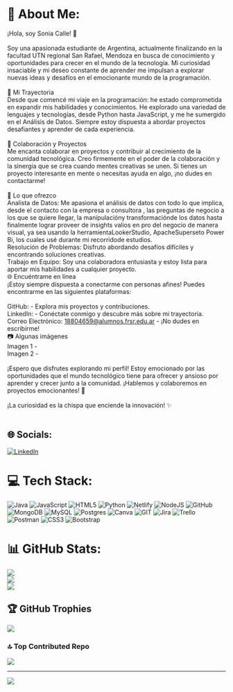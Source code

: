 # 💫 About Me:
¡Hola, soy Sonia Calle! 👋<br><br>Soy una apasionada estudiante de Argentina, actualmente finalizando en la facultad UTN regional San Rafael, Mendoza en busca de conocimiento y oportunidades para crecer en el mundo de la tecnología. Mi curiosidad insaciable y mi deseo constante de aprender me impulsan a explorar nuevas ideas y desafíos en el emocionante mundo de la programación.<br><br>🚀 Mi Trayectoria<br>Desde que comencé mi viaje en la programación: he estado comprometida en expandir mis habilidades y conocimientos. He explorado una variedad de lenguajes y tecnologías, desde Python hasta JavaScript, y me he sumergido en el Análisis de Datos. Siempre estoy dispuesta a abordar proyectos desafiantes y aprender de cada experiencia.<br><br>💼 Colaboración y Proyectos<br>Me encanta colaborar en proyectos y contribuir al crecimiento de la comunidad tecnológica. Creo firmemente en el poder de la colaboración y la sinergia que se crea cuando mentes creativas se unen. Si tienes un proyecto interesante en mente o necesitas ayuda en algo, ¡no dudes en contactarme!<br><br>🌟 Lo que ofrezco<br>Analista de Datos: Me apasiona el análisis de datos con todo lo que implica, desde el contacto con la empresa o consultora ,  las preguntas de negocio a los que se quiere llegar, la manipulacióny transformaciónde los datos hasta finalmente lograr proveer de insights valios en pro del negocio de manera visual, ya sea usando la herramientaLookerStudio, ApacheSuperseto Power Bi, los cuales usé durante mi recorridode estudios.<br>Resolución de Problemas: Disfruto abordando desafíos difíciles y encontrando soluciones creativas.<br>Trabajo en Equipo: Soy una colaboradora entusiasta y estoy lista para aportar mis habilidades a cualquier proyecto.<br>🌐 Encuéntrame en línea<br>¡Estoy siempre dispuesta a conectarme con personas afines! Puedes encontrarme en las siguientes plataformas:<br><br>GitHub:  - Explora mis proyectos y contribuciones.<br>LinkedIn:  - Conéctate conmigo y descubre más sobre mi trayectoria.<br>Correo Electrónico: 18804659@alumnos.frsr.edu.ar - ¡No dudes en escribirme!<br>📷 Algunas imágenes<br>Imagen 1 - <br>Imagen 2 - <br><br>¡Espero que disfrutes explorando mi perfil! Estoy emocionado por las oportunidades que el mundo tecnológico tiene para ofrecer y ansioso por aprender y crecer junto a la comunidad. ¡Hablemos y colaboremos en proyectos emocionantes! 🚀<br><br>¡La curiosidad es la chispa que enciende la innovación! ✨<br><br>


## 🌐 Socials:
[![LinkedIn](https://img.shields.io/badge/LinkedIn-%230077B5.svg?logo=linkedin&logoColor=white)](https://linkedin.com/in/https://www.linkedin.com/in/sonia-calle) 

# 💻 Tech Stack:
![Java](https://img.shields.io/badge/java-%23ED8B00.svg?style=for-the-badge&logo=java&logoColor=white) ![JavaScript](https://img.shields.io/badge/javascript-%23323330.svg?style=for-the-badge&logo=javascript&logoColor=%23F7DF1E) ![HTML5](https://img.shields.io/badge/html5-%23E34F26.svg?style=for-the-badge&logo=html5&logoColor=white) ![Python](https://img.shields.io/badge/python-3670A0?style=for-the-badge&logo=python&logoColor=ffdd54) ![Netlify](https://img.shields.io/badge/netlify-%23000000.svg?style=for-the-badge&logo=netlify&logoColor=#00C7B7) ![NodeJS](https://img.shields.io/badge/node.js-6DA55F?style=for-the-badge&logo=node.js&logoColor=white) ![GitHub](https://img.shields.io/badge/GitHub-%23121011.svg?style=for-the-badge&logo=github&logoColor=white) ![MongoDB](https://img.shields.io/badge/MongoDB-%234ea94b.svg?style=for-the-badge&logo=mongodb&logoColor=white) ![MySQL](https://img.shields.io/badge/mysql-%2300f.svg?style=for-the-badge&logo=mysql&logoColor=white) ![Postgres](https://img.shields.io/badge/postgres-%23316192.svg?style=for-the-badge&logo=postgresql&logoColor=white) ![Canva](https://img.shields.io/badge/Canva-%2300C4CC.svg?style=for-the-badge&logo=Canva&logoColor=white) ![GIT](https://img.shields.io/badge/Git-fc6d26?style=for-the-badge&logo=git&logoColor=white) ![Jira](https://img.shields.io/badge/jira-%230A0FFF.svg?style=for-the-badge&logo=jira&logoColor=white) ![Trello](https://img.shields.io/badge/Trello-%23026AA7.svg?style=for-the-badge&logo=Trello&logoColor=white) ![Postman](https://img.shields.io/badge/Postman-FF6C37?style=for-the-badge&logo=postman&logoColor=white) ![CSS3](https://img.shields.io/badge/css3-%231572B6.svg?style=for-the-badge&logo=css3&logoColor=white) ![Bootstrap](https://img.shields.io/badge/bootstrap-%23563D7C.svg?style=for-the-badge&logo=bootstrap&logoColor=white)
# 📊 GitHub Stats:
![](https://github-readme-stats.vercel.app/api?username=SoCalle&theme=tokyonight&hide_border=false&include_all_commits=false&count_private=false)<br/>
![](https://github-readme-streak-stats.herokuapp.com/?user=SoCalle&theme=tokyonight&hide_border=false)<br/>
![](https://github-readme-stats.vercel.app/api/top-langs/?username=SoCalle&theme=tokyonight&hide_border=false&include_all_commits=false&count_private=false&layout=compact)

## 🏆 GitHub Trophies
![](https://github-profile-trophy.vercel.app/?username=SoCalle&theme=alduin&no-frame=false&no-bg=true&margin-w=4)

### 🔝 Top Contributed Repo
![](https://github-contributor-stats.vercel.app/api?username=SoCalle&limit=5&theme=onedark&combine_all_yearly_contributions=true)

---
[![](https://visitcount.itsvg.in/api?id=SoCalle&icon=9&color=6)](https://visitcount.itsvg.in)

<!-- Proudly created with GPRM ( https://gprm.itsvg.in ) -->
